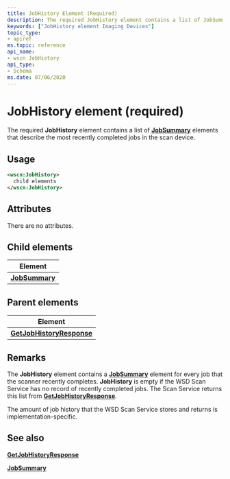 ```yaml
---
title: JobHistory Element (Required)
description: The required JobHistory element contains a list of JobSummary elements that describe the most recently completed jobs in the scan device.
keywords: ["JobHistory element Imaging Devices"]
topic_type:
- apiref
ms.topic: reference
api_name:
- wscn JobHistory
api_type:
- Schema
ms.date: 07/06/2020
---
```


# JobHistory element (required)

The required **JobHistory** element contains a list of [**JobSummary**](jobsummary.md) elements that describe the most recently completed jobs in the scan device.

## Usage

```xml
<wscn:JobHistory>
  child elements
</wscn:JobHistory>
```

## Attributes

There are no attributes.

## Child elements

| Element |
|--|
| [**JobSummary**](jobsummary.md) |

## Parent elements

| Element |
|--|
| [**GetJobHistoryResponse**](getjobhistoryresponse.md) |

## Remarks

The **JobHistory** element contains a [**JobSummary**](jobsummary.md) element for every job that the scanner recently completes. **JobHistory** is empty if the WSD Scan Service has no record of recently completed jobs. The Scan Service returns this list from [**GetJobHistoryResponse**](getjobhistoryresponse.md).

The amount of job history that the WSD Scan Service stores and returns is implementation-specific.

## See also

[**GetJobHistoryResponse**](getjobhistoryresponse.md)

[**JobSummary**](jobsummary.md)
